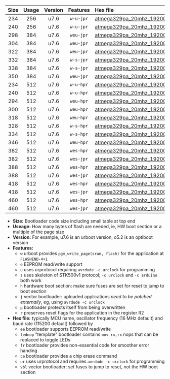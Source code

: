 |Size|Usage|Version|Features|Hex file|
|:-:|:-:|:-:|:-:|:--|
|234|256|u7.6|`w-u-jpr`|[atmega329pa_20mhz_19200bps_ur_vbl.hex](https://raw.githubusercontent.com/stefanrueger/urboot/main//atmega329pa_20mhz_19200bps_ur_vbl.hex)|
|240|256|u7.6|`w-u-jpr`|[atmega329pa_20mhz_19200bps_lednop_ur_vbl.hex](https://raw.githubusercontent.com/stefanrueger/urboot/main//atmega329pa_20mhz_19200bps_lednop_ur_vbl.hex)|
|298|384|u7.6|`weu-jpr`|[atmega329pa_20mhz_19200bps_ee_ur_vbl.hex](https://raw.githubusercontent.com/stefanrueger/urboot/main//atmega329pa_20mhz_19200bps_ee_ur_vbl.hex)|
|304|384|u7.6|`weu-jpr`|[atmega329pa_20mhz_19200bps_ee_lednop_ur_vbl.hex](https://raw.githubusercontent.com/stefanrueger/urboot/main//atmega329pa_20mhz_19200bps_ee_lednop_ur_vbl.hex)|
|322|384|u7.6|`weu-jpr`|[atmega329pa_20mhz_19200bps_ee_lednop_fr_ur_vbl.hex](https://raw.githubusercontent.com/stefanrueger/urboot/main//atmega329pa_20mhz_19200bps_ee_lednop_fr_ur_vbl.hex)|
|332|384|u7.6|`w-s-jpr`|[atmega329pa_20mhz_19200bps_vbl.hex](https://raw.githubusercontent.com/stefanrueger/urboot/main//atmega329pa_20mhz_19200bps_vbl.hex)|
|338|384|u7.6|`w-s-jpr`|[atmega329pa_20mhz_19200bps_lednop_vbl.hex](https://raw.githubusercontent.com/stefanrueger/urboot/main//atmega329pa_20mhz_19200bps_lednop_vbl.hex)|
|350|384|u7.6|`weu-jpr`|[atmega329pa_20mhz_19200bps_ee_lednop_fr_ce_ur_vbl.hex](https://raw.githubusercontent.com/stefanrueger/urboot/main//atmega329pa_20mhz_19200bps_ee_lednop_fr_ce_ur_vbl.hex)|
|234|512|u7.6|`w-u-hpr`|[atmega329pa_20mhz_19200bps_ur.hex](https://raw.githubusercontent.com/stefanrueger/urboot/main//atmega329pa_20mhz_19200bps_ur.hex)|
|240|512|u7.6|`w-u-hpr`|[atmega329pa_20mhz_19200bps_lednop_ur.hex](https://raw.githubusercontent.com/stefanrueger/urboot/main//atmega329pa_20mhz_19200bps_lednop_ur.hex)|
|294|512|u7.6|`weu-hpr`|[atmega329pa_20mhz_19200bps_ee_ur.hex](https://raw.githubusercontent.com/stefanrueger/urboot/main//atmega329pa_20mhz_19200bps_ee_ur.hex)|
|300|512|u7.6|`weu-hpr`|[atmega329pa_20mhz_19200bps_ee_lednop_ur.hex](https://raw.githubusercontent.com/stefanrueger/urboot/main//atmega329pa_20mhz_19200bps_ee_lednop_ur.hex)|
|318|512|u7.6|`weu-hpr`|[atmega329pa_20mhz_19200bps_ee_lednop_fr_ur.hex](https://raw.githubusercontent.com/stefanrueger/urboot/main//atmega329pa_20mhz_19200bps_ee_lednop_fr_ur.hex)|
|328|512|u7.6|`w-s-hpr`|[atmega329pa_20mhz_19200bps.hex](https://raw.githubusercontent.com/stefanrueger/urboot/main//atmega329pa_20mhz_19200bps.hex)|
|334|512|u7.6|`w-s-hpr`|[atmega329pa_20mhz_19200bps_lednop.hex](https://raw.githubusercontent.com/stefanrueger/urboot/main//atmega329pa_20mhz_19200bps_lednop.hex)|
|346|512|u7.6|`weu-hpr`|[atmega329pa_20mhz_19200bps_ee_lednop_fr_ce_ur.hex](https://raw.githubusercontent.com/stefanrueger/urboot/main//atmega329pa_20mhz_19200bps_ee_lednop_fr_ce_ur.hex)|
|382|512|u7.6|`wes-hpr`|[atmega329pa_20mhz_19200bps_ee.hex](https://raw.githubusercontent.com/stefanrueger/urboot/main//atmega329pa_20mhz_19200bps_ee.hex)|
|382|512|u7.6|`wes-jpr`|[atmega329pa_20mhz_19200bps_ee_vbl.hex](https://raw.githubusercontent.com/stefanrueger/urboot/main//atmega329pa_20mhz_19200bps_ee_vbl.hex)|
|388|512|u7.6|`wes-hpr`|[atmega329pa_20mhz_19200bps_ee_lednop.hex](https://raw.githubusercontent.com/stefanrueger/urboot/main//atmega329pa_20mhz_19200bps_ee_lednop.hex)|
|388|512|u7.6|`wes-jpr`|[atmega329pa_20mhz_19200bps_ee_lednop_vbl.hex](https://raw.githubusercontent.com/stefanrueger/urboot/main//atmega329pa_20mhz_19200bps_ee_lednop_vbl.hex)|
|418|512|u7.6|`wes-hpr`|[atmega329pa_20mhz_19200bps_ee_lednop_fr.hex](https://raw.githubusercontent.com/stefanrueger/urboot/main//atmega329pa_20mhz_19200bps_ee_lednop_fr.hex)|
|418|512|u7.6|`wes-jpr`|[atmega329pa_20mhz_19200bps_ee_lednop_fr_vbl.hex](https://raw.githubusercontent.com/stefanrueger/urboot/main//atmega329pa_20mhz_19200bps_ee_lednop_fr_vbl.hex)|
|460|512|u7.6|`wes-hpr`|[atmega329pa_20mhz_19200bps_ee_lednop_fr_ce.hex](https://raw.githubusercontent.com/stefanrueger/urboot/main//atmega329pa_20mhz_19200bps_ee_lednop_fr_ce.hex)|
|460|512|u7.6|`wes-jpr`|[atmega329pa_20mhz_19200bps_ee_lednop_fr_ce_vbl.hex](https://raw.githubusercontent.com/stefanrueger/urboot/main//atmega329pa_20mhz_19200bps_ee_lednop_fr_ce_vbl.hex)|

- **Size:** Bootloader code size including small table at top end
- **Useage:** How many bytes of flash are needed, ie, HW boot section or a multiple of the page size
- **Version:** For example, u7.6 is an urboot version, o5.2 is an optiboot version
- **Features:**
  + `w` urboot provides `pgm_write_page(sram, flash)` for the application at `FLASHEND-4+1`
  + `e` EEPROM read/write support
  + `u` uses urprotocol requiring `avrdude -c urclock` for programming
  + `s` uses skeleton of STK500v1 protocol; `-c urclock` and `-c arduino` both work
  + `h` hardware boot section: make sure fuses are set for reset to jump to boot section
  + `j` vector bootloader: uploaded applications *need to be patched externally*, eg, using `avrdude -c urclock`
  + `p` bootloader protects itself from being overwritten
  + `r` preserves reset flags for the application in the register R2
- **Hex file:** typically MCU name, oscillator frequency (16 MHz default) and baud rate (115200 default) followed by
  + `ee` bootloader supports EEPROM read/write
  + `lednop` "template" bootloader contains `mov rx,rx` nops that can be replaced to toggle LEDs
  + `fr` bootloader provides non-essential code for smoother error handing
  + `ce` bootloader provides a chip erase command
  + `ur` uses urprotocol and requires `avrdude -c urclock` for programming
  + `vbl` vector bootloader: set fuses to jump to reset, not the HW boot section
